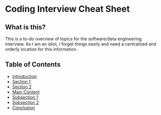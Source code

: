 # Coding Interview Cheat Sheet

## What is this?
This is a to-do overview of topics for the software/data engineering interview.
As I am an idiot, I forget things easily and need a centralized and orderly location for this information. 

## Table of Contents
- [Introduction](#introduction)
- [Section 1](#section-1)
- [Section 2](#section-2)
- [Main Content](#main-content)
- [Subsection 1](#subsection-1)
- [Subsection 2](#subsection-2)
- [Conclusion](#conclusion)

